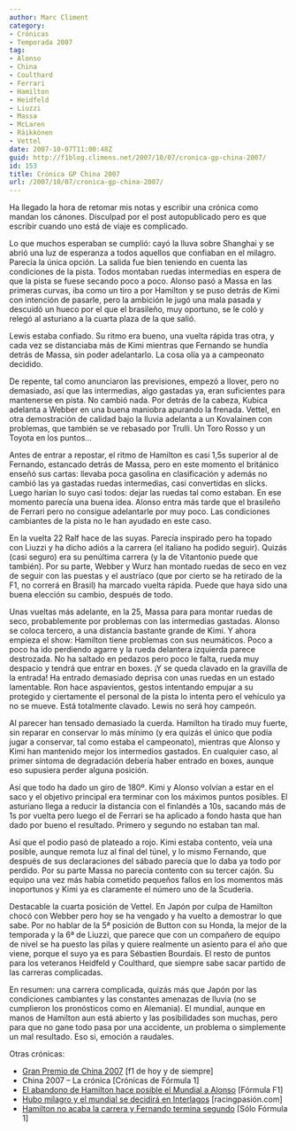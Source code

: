 ```yaml
---
author: Marc Climent
category:
- Crónicas
- Temporada 2007
tag:
- Alonso
- China
- Coulthard
- Ferrari
- Hamilton
- Heidfeld
- Liuzzi
- Massa
- McLaren
- Räikkönen
- Vettel
date: 2007-10-07T11:00:48Z
guid: http://f1blog.climens.net/2007/10/07/cronica-gp-china-2007/
id: 153
title: Crónica GP China 2007
url: /2007/10/07/cronica-gp-china-2007/
---
```


Ha llegado la hora de retomar mis notas y escribir una crónica como mandan los cánones. Disculpad por el post autopublicado pero es que escribir cuando uno está de viaje es complicado.

Lo que muchos esperaban se cumplió: cayó la lluva sobre Shanghai y se abrió una luz de esperanza a todos aquellos que confiaban en el milagro. Parecía la única opción. La salida fue bien teniendo en cuenta las condiciones de la pista. Todos montaban ruedas intermedias en espera de que la pista se fuese secando poco a poco. Alonso pasó a Massa en las primeras curvas, iba como un tiro a por Hamilton y se puso detrás de Kimi con intención de pasarle, pero la ambición le jugó una mala pasada y descuidó un hueco por el que el brasileño, muy oportuno, se le coló y relegó al asturiano a la cuarta plaza de la que salió.

Lewis estaba confiado. Su ritmo era bueno, una vuelta rápida tras otra, y cada vez se distanciaba más de Kimi mientras que Fernando se hundía detrás de Massa, sin poder adelantarlo. La cosa olía ya a campeonato decidido.

De repente, tal como anunciaron las previsiones, empezó a llover, pero no demasiado, así que las intermedias, algo gastadas ya, eran suficientes para mantenerse en pista. No cambió nada. Por detrás de la cabeza, Kubica adelanta a Webber en una buena maniobra apurando la frenada. Vettel, en otra demostración de calidad bajo la lluvia adelanta a un Kovalainen con problemas, que también se ve rebasado por Trulli. Un Toro Rosso y un Toyota en los puntos&#8230;

Antes de entrar a repostar, el ritmo de Hamilton es casi 1,5s superior al de Fernando, estancado detrás de Massa, pero en este momento el británico enseñó sus cartas: llevaba poca gasolina en clasificación y además no cambió las ya gastadas ruedas intermedias, casi convertidas en slicks. Luego harían lo suyo casi todos: dejar las ruedas tal como estaban. En ese momento parecía una buena idea. Alonso entra más tarde que el brasileño de Ferrari pero no consigue adelantarle por muy poco. Las condiciones cambiantes de la pista no le han ayudado en este caso.

En la vuelta 22 Ralf hace de las suyas. Parecía inspirado pero ha topado con Liuzzi y ha dicho adiós a la carrera (el italiano ha podido seguir). Quizás (casi seguro) era su penúltima carrera (y la de Vitantonio puede que también). Por su parte, Webber y Wurz han montado ruedas de seco en vez de seguir con las puestas y el austríaco (que por cierto se ha retirado de la F1, no correrá en Brasil) ha marcado vuelta rápida. Puede que haya sido una buena elección su cambio, después de todo.

Unas vueltas más adelante, en la 25, Massa para para montar ruedas de seco, probablemente por problemas con las intermedias gastadas. Alonso se coloca tercero, a una distancia bastante grande de Kimi. Y ahora empieza el show: Hamilton tiene problemas con sus neumáticos. Poco a poco ha ido perdiendo agarre y la rueda delantera izquierda parece destrozada. No ha saltado en pedazos pero poco le falta, rueda muy despacio y tendrá que entrar en boxes. ¡Y se queda clavado en la gravilla de la entrada! Ha entrado demasiado deprisa con unas ruedas en un estado lamentable. Ron hace aspavientos, gestos intentando empujar a su protegido y ciertamente el personal de la pista lo intenta pero el vehículo ya no se mueve. Está totalmente clavado. Lewis no será hoy campeón.

Al parecer han tensado demasiado la cuerda. Hamilton ha tirado muy fuerte, sin reparar en conservar lo más mínimo (y era quizás el único que podía jugar a conservar, tal como estaba el campeonato), mientras que Alonso y Kimi han mantenido mejor los intermedios gastados. En cualquier caso, al primer síntoma de degradación debería haber entrado en boxes, aunque eso supusiera perder alguna posición.

Así que todo ha dado un giro de 180º. Kimi y Alonso volvían a estar en el saco y el objetivo principal era terminar con los máximos puntos posibles. El asturiano llega a reducir la distancia con el finlandés a 10s, sacando más de 1s por vuelta pero luego el de Ferrari se ha aplicado a fondo hasta que han dado por bueno el resultado. Primero y segundo no estaban tan mal.

Así que el podio pasó de plateado a rojo. Kimi estaba contento, veía una posible, aunque remota luz al final del túnel, y lo mismo Fernando, que después de sus declaraciones del sábado parecía que lo daba ya todo por perdido. Por su parte Massa no parecía contento con su tercer cajón. Su equipo una vez más había cometido pequeños fallos en los momentos más inoportunos y Kimi ya es claramente el número uno de la Scuderia.

Destacable la cuarta posición de Vettel. En Japón por culpa de Hamilton chocó con Webber pero hoy se ha vengado y ha vuelto a demostrar lo que sabe. Por no hablar de la 5ª posición de Button con su Honda, la mejor de la temporada y la 6ª de Liuzzi, que parece que con un compañero de equipo de nivel se ha puesto las pilas y quiere realmente un asiento para el año que viene, porque el suyo ya es para Sébastien Bourdais. El resto de puntos para los veteranos Heidfeld y Coulthard, que siempre sabe sacar partido de las carreras complicadas.

En resumen: una carrera complicada, quizás más que Japón por las condiciones cambiantes y las constantes amenazas de lluvia (no se cumplieron los pronósticos como en Alemania). El mundial, aunque en manos de Hamilton aun está abierto y las posibilidades son muchas, pero para que no gane todo pasa por una accidente, un problema o simplemente un mal resultado. Eso si, emoción a raudales.

Otras crónicas:

  * [Gran Premio de China 2007](http://f1dehoyydesiempre.blogspot.com/2007/10/gran-premio-de-china-2007.html) [f1 de hoy y de siempre]
  * China 2007 &#8211; La crónica [Crónicas de Fórmula 1]
  * [El abandono de Hamilton hace posible el Mundial a Alonso](http://www.formulaf1.es/58/el-abandono-de-hamilton-hace-posible-el-mundial-a-alonso/) [Fórmula F1]
  * [Hubo milagro y el mundial se decidirá en Interlagos](http://www.racingpasion.com/2007/10/07-hubo-milagro-y-el-mundial-se-decidira-en-interlagos) [racingpasión.com]
  * [Hamilton no acaba la carrera y Fernando termina segundo](http://soloformula1.wordpress.com/2007/10/07/hamilton-no-acaba-la-carrera-y-fernando-termina-segundo/) [Sólo Fórmula 1]